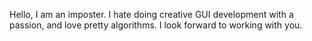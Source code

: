 Hello, I am an imposter. 
I hate doing creative GUI development with a passion, and love pretty algorithms.
I look forward to working with you.
